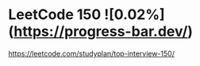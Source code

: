 # LeetCode 150 ![0.02%] (https://progress-bar.dev/<thepercentage>)
https://leetcode.com/studyplan/top-interview-150/


